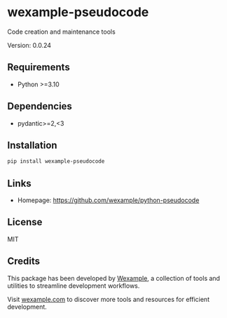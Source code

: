 # wexample-pseudocode

Code creation and maintenance tools

Version: 0.0.24

## Requirements

- Python >=3.10

## Dependencies

- pydantic>=2,<3

## Installation

```bash
pip install wexample-pseudocode
```

## Links

- Homepage: https://github.com/wexample/python-pseudocode

## License

MIT
## Credits

This package has been developed by [Wexample](https://wexample.com), a collection of tools and utilities to streamline development workflows.

Visit [wexample.com](https://wexample.com) to discover more tools and resources for efficient development.